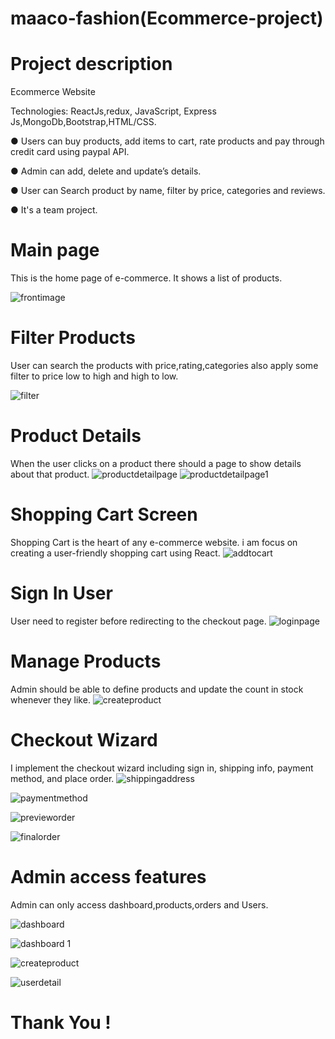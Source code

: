 # maaco-fashion(Ecommerce-project)

# Project description 

Ecommerce Website

Technologies: ReactJs,redux, JavaScript, Express Js,MongoDb,Bootstrap,HTML/CSS.

● Users can buy products, add items to cart, rate products and pay through credit card using paypal API.

● Admin can add, delete and update’s details.

● User can Search product by name, filter by price, categories and reviews.

● It's a team project.

# Main page
This is the home page of e-commerce. It shows a list of products.

![frontimage](https://user-images.githubusercontent.com/107112448/186491050-99431c7d-2189-417b-a5bc-7abddafd65a4.png)

# Filter Products
User can search the products with price,rating,categories also apply some filter to  price low to high and high to low.

![filter](https://user-images.githubusercontent.com/107112448/186498679-b9b1bf49-76e2-438b-a4ce-055c9425468f.png)


# Product Details
When the user clicks on a product there should a page to show details about that product.
![productdetailpage](https://user-images.githubusercontent.com/107112448/186490397-9f7b70bf-f88c-4c8b-9008-484d184de4ff.png)
![productdetailpage1](https://user-images.githubusercontent.com/107112448/186490409-1274a543-c281-4ab7-b744-4155c7a14d9f.png)

#  Shopping Cart Screen
Shopping Cart is the heart of any e-commerce website. i am focus on creating a user-friendly shopping cart using React.
![addtocart](https://user-images.githubusercontent.com/107112448/186492040-fae2899f-9b08-421f-b717-436cfa0dfe23.png)

# Sign In User
User need to register before redirecting to the checkout page.
![loginpage](https://user-images.githubusercontent.com/107112448/186492367-fa499931-5dca-4e17-917e-781908f94f49.png)

# Manage Products
Admin should be able to define products and update the count in stock whenever they like. 
![createproduct](https://user-images.githubusercontent.com/107112448/186492684-3eec9a04-5adb-4071-b4c0-32e3e668688c.png)

# Checkout Wizard
I implement the checkout wizard including sign in, shipping info, payment method, and place order.
![shippingaddress](https://user-images.githubusercontent.com/107112448/186493231-3684b885-232c-41ce-9769-ca13132210f8.png)

![paymentmethod](https://user-images.githubusercontent.com/107112448/186493389-74345ee8-49c8-4758-ba4e-e71224ec508a.png)

![previeworder](https://user-images.githubusercontent.com/107112448/186494220-e09ea6d7-74df-4449-8d3a-8445b2d6c40a.png)

![finalorder](https://user-images.githubusercontent.com/107112448/186494311-778c6f22-2328-4a2c-81a9-c10827a45658.png)

# Admin access features
Admin can only access dashboard,products,orders and Users.


![dashboard](https://user-images.githubusercontent.com/107112448/186496579-372c0ec2-52de-484c-9cb8-863368cc0693.png)


![dashboard 1](https://user-images.githubusercontent.com/107112448/186496607-8cfccae8-1d99-4b28-9f5c-7dfddf8cd5e7.png)


![createproduct](https://user-images.githubusercontent.com/107112448/186496875-ec1242d9-0c42-4c68-93ee-eeb053e4ef0c.png)


![userdetail](https://user-images.githubusercontent.com/107112448/186496955-8dd9ba14-6d51-46c7-a104-69fe0c865466.png)

# Thank You !

